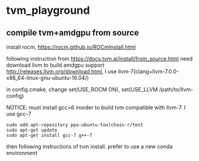 tvm_playground
==============

compile tvm+amdgpu from source
------------------------------

install rocm, https://rocm.github.io/ROCmInstall.html

following instruction from https://docs.tvm.ai/install/from_source.html
need download llvm to build amdgpu support http://releases.llvm.org/download.html, I use llvm-7(clang+llvm-7.0.0-x86_64-linux-gnu-ubuntu-16.04/)

in config.cmake, change set(USE_ROCM ON), set(USE_LLVM /path/to/llvm-config)

NOTICE: must install gcc>6 inorder to build tvm compatible with llvm-7. I use gcc-7
```
sudo add-apt-repository ppa:ubuntu-toolchain-r/test
sudo apt-get update
sudo apt-get install gcc-7 g++-7
```

then following instructions of tvm install. prefer to use a new conda environment

